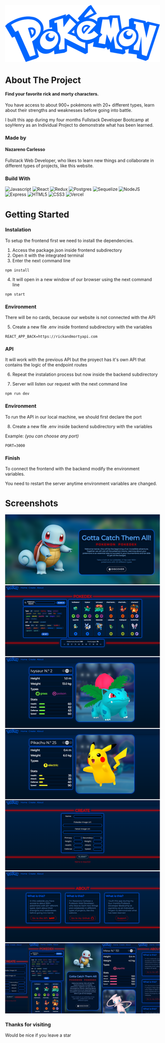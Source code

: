 ![Rick and Morty](client/public/img/logo.svg)

# About The Project

#### Find your favorite rick and morty characters.

You have access to about 900+ pokémons with 20+ different types, learn about their strengths and weaknesses before going into battle.

I built this app during my four months Fullstack Developer Bootcamp at soyHenry as an Individual Project to demonstrate what has been learned.

### Made by

#### Nazareno Carlesso

Fullstack Web Developer, who likes to learn new things and collaborate in different types of projects, like this website.

### Build With

![Javascript](https://img.shields.io/badge/Javascript-black.svg?style=flat-square&logo=javascript&logoColor=%23F7DF1E)
![React](https://img.shields.io/badge/React-black.svg?style=flat-square&logo=react&logoColor=%2361DAFB)
![Redux](https://img.shields.io/badge/Redux-black.svg?style=flat-square&logo=redux&logoColor=%23593d88)
![Postgres](https://img.shields.io/badge/Postgres-black.svg?style=flat-square&logo=postgresql&logoColor=%23316192)
![Sequelize](https://img.shields.io/badge/Sequelize-black?style=flat-square&logo=Sequelize&logoColor=%52B0E7)
![NodeJS](https://img.shields.io/badge/NodeJS-black?style=flat-square&logo=node.js&logoColor=%68a063)
![Express](https://img.shields.io/badge/Express-black.svg?style=flat-square&logo=express&logoColor=%2361DAFB)
![HTML5](https://img.shields.io/badge/HTML5-black.svg?style=flat-square&logo=html5&logoColor=%23E34F26)
![CSS3](https://img.shields.io/badge/CSS3-black.svg?style=flat-square&logo=css3&logoColor=%231572B6)
![Vercel](https://img.shields.io/badge/Vercel-black.svg?style=flat-square&logo=vercel&logoColor=%ededed)

# Getting Started

### Instalation

To setup the frontend first we need to install the dependencies.

1. Access the package.json inside frontend subdirectory
2. Open it with the integrated terminal
3. Enter the next command line

```
npm install
```

4. It will open in a new window of our browser using the next command line

```
npm start
```

### Environment

There will be no cards, because our website is not connected with the API

5. Create a new file .env inside frontend subdirectory with the variables

```
REACT_APP_BACK=https://rickandmortyapi.com
```

### API

It will work with the previous API but the proyect has it's own API that contains the logic of the endpoint routes

6. Repeat the instalation process but now inside the backend subdirectory

7. Server will listen our request with the next command line

```
npm run dev
```

### Environment

To run the API in our local machine, we should first declare the port

8. Create a new file .env inside backend subdirectory with the variables

Example: *(you can choose any port)*
```
PORT=3000 
```

### Finish

To connect the frontend with the backend modify the environment variables.

You need to restart the server anytime environment variables are changed.

# Screenshots

![landing](screenshots/landing.png)
![home](screenshots/home.png)
![ivysaur](screenshots/ivysaur.png)
![pikachu](screenshots/pikachu.png)
![create](screenshots/create.png)
![about](screenshots/about.png)
![responsive](screenshots/responsive.png)

### Thanks for visiting

Would be nice if you leave a star